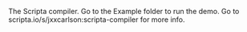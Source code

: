 The Scripta compiler.  Go to the Example 
folder to run the demo.  Go to 
scripta.io/s/jxxcarlson:scripta-compiler for more info.
